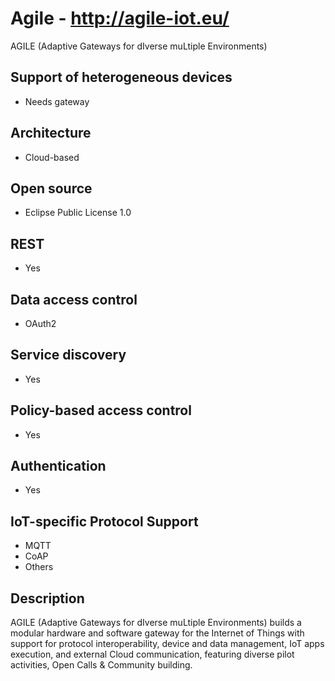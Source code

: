 # Agile - http://agile-iot.eu/
AGILE (Adaptive Gateways for dIverse muLtiple Environments)

## Support of heterogeneous devices
- Needs gateway

## Architecture
- Cloud-based

## Open source
- Eclipse Public License 1.0

## REST
- Yes

## Data access control
- OAuth2

## Service discovery
- Yes

## Policy-based access control
- Yes

## Authentication
- Yes

## IoT-specific Protocol Support
- MQTT
- CoAP
- Others

## Description
AGILE (Adaptive Gateways for dIverse muLtiple Environments) builds a modular hardware and software gateway for the Internet of Things with support for protocol interoperability, device and data management, IoT apps execution, and external Cloud communication, featuring diverse pilot activities, Open Calls & Community building.
